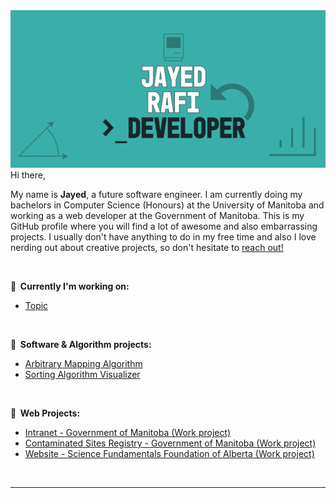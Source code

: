 <img src="https://github.com/JayedRafiProjects/JayedRafiProjects/blob/main/poster.png" alt="cover">
Hi there,
<p>My name is <strong>Jayed</strong>, a future software engineer. I am currently doing my bachelors in Computer Science (Honours) at the University of Manitoba and working as a web developer at the Government of Manitoba. This is my GitHub profile where you will find a lot of awesome and also embarrassing projects. I usually don't have anything to do in my free time and also I love nerding out about creative projects, so don't hesitate to <a href = "https://jayedrafi.com">reach out!</a></p>
<br/>

<p>🧪<strong>&nbsp;&nbsp;Currently I'm working on:</strong>
<ul>
  <li><a href ="">Topic</a></li>
</ul>
<br/>

<p>🧪<strong>&nbsp;&nbsp;Software & Algorithm projects:</strong>
<ul>
  <li><a href ="">Arbitrary Mapping Algorithm</a></li>
  <li><a href ="">Sorting Algorithm Visualizer</a></li>
</ul>
<br/>

<p>🧪<strong>&nbsp;&nbsp;Web Projects:</strong></p>
<ul>
  <li><a href ="">Intranet - Government of Manitoba (Work project)</a></li>
  <li><a href ="">Contaminated Sites Registry - Government of Manitoba (Work project)</a></li>
  <li><a href ="">Website - Science Fundamentals  Foundation of Alberta (Work project)</a></li>
</ul>
<br/>

<hr>

<!--
**JayedRafiProjects/JayedRafiProjects** is a ✨ _special_ ✨ repository because its `README.md` (this file) appears on your GitHub profile.

Here are some ideas to get you started:

- 🔭 I’m currently working on ...
- 🌱 I’m currently learning ...
- 👯 I’m looking to collaborate on ...
- 🤔 I’m looking for help with ...
- 💬 Ask me about ...
- 📫 How to reach me: ...
- 😄 Pronouns: ...
-->
